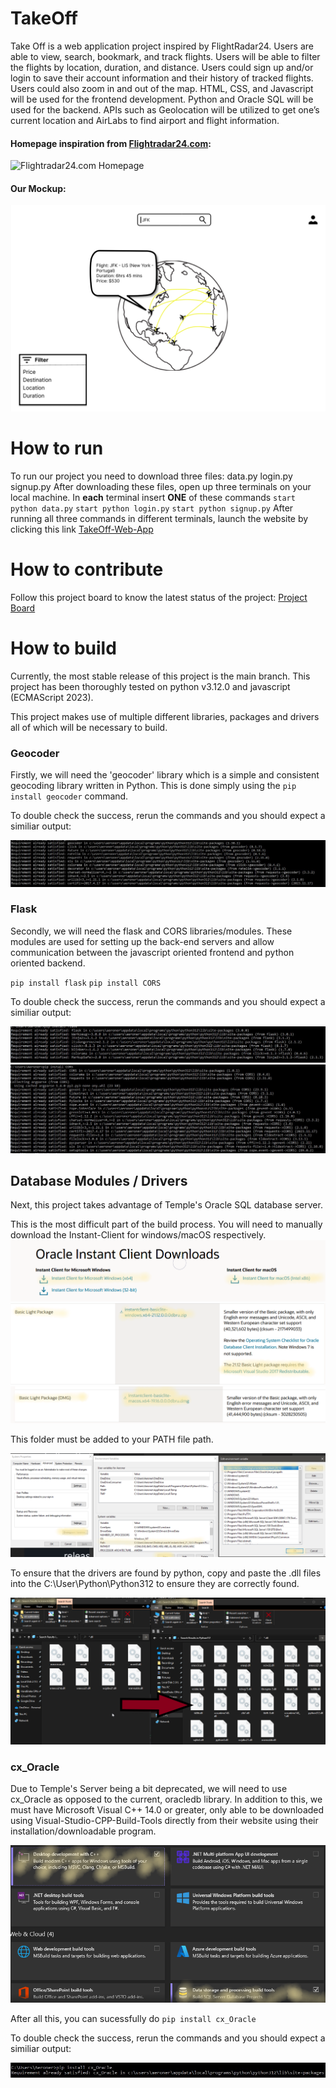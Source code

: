# TakeOff
Take Off is a web application project inspired by FlightRadar24. Users are able to view, search, bookmark, and track flights. Users will be able to filter the flights by location, duration, and distance. Users could sign up and/or login to save their account information and their history of tracked flights. Users could also zoom in and out of the map. HTML, CSS, and Javascript will be used for the frontend development. Python and Oracle SQL will be used for the backend. APIs such as Geolocation will be utilized to get one’s current location and AirLabs to find airport and flight information.

#### Homepage inspiration from [Flightradar24.com](https://flightradar24.com):
![Flightradar24.com Homepage](Flightradar24.png)

#### Our Mockup:
![Take-Off Mock up](Take-Off_Mock_Up.png)

# How to run
To run our project you need to download three files:
    data.py
    login.py
    signup.py
After downloading these files, open up three terminals on your local machine.
In **each** terminal insert **ONE** of these commands
`start python data.py`
`start python login.py`
`start python signup.py`
After running all three commands in different terminals, launch the website by clicking this link [TakeOff-Web-App](https://cis3296f23.github.io/TakeOff-Web-App/) 

# How to contribute
Follow this project board to know the latest status of the project: [Project Board](https://github.com/orgs/cis3296f23/projects/130/views/1)

# How to build 
Currently, the most stable release of this project is the main branch.
This project has been thoroughly tested on python v3.12.0 and javascript (ECMAScript 2023).

This project makes use of multiple different libraries, packages and drivers all of which will be necessary to build.

### Geocoder
Firstly, we will need the 'geocoder' library which is a simple and consistent geocoding library written in Python. This is done simply using the 
`pip install geocoder` command.

To double check the success, rerun the commands and you should expect a similiar output:

![Geocoder](ImagesForReadMe/geocoderpip.JPG)

### Flask

Secondly, we will need the flask and CORS libraries/modules. These modules are used for setting up the back-end servers and allow communication between the javascript oriented frontend and python oriented backend.

`pip install flask`
`pip install CORS`

To double check the success, rerun the commands and you should expect a similiar output:

![Flask](ImagesForReadMe/flask.JPG)
![CORS](ImagesForReadMe/CORS.JPG)

## Database Modules / Drivers

Next, this project takes advantage of Temple's Oracle SQL database server. 

This is the most difficult part of the build process. You will need to manually download the Instant-Client for windows/macOS respectively.
![Instant-CLient](ImagesForReadMe/Build1.png)
![Instant-CLient](ImagesForReadMe/Build2.png)
![Instant-CLient](ImagesForReadMe/build2MacOS.png)

This folder must be added to your PATH file path.


![Path](ImagesForReadMe/FilePathForInstantClient.png)
 
To ensure that the drivers are found by python, copy and paste the .dll files into the C:\User\Python\Python312 to ensure they are correctly found. 

![dll-Files](ImagesForReadMe/copyAndMoveDLLFiles.png)

### cx_Oracle

Due to Temple's Server being a bit deprecated, we will need to use cx_Oracle as opposed to the current, oracledb library. In addition to this, we must have Microsoft Visual C++ 14.0 or greater, only able to be downloaded using Visual-Studio-CPP-Build-Tools directly from their website using their installation/downloadable program.


![Instant-CLient](ImagesForReadMe/VisualStudio.png)

After all this, you can sucessfully do 
`pip install cx_Oracle`

To double check the success, rerun the commands and you should expect a similiar output:

![cx_Oracle](ImagesForReadMe/cx_Oracle.JPG)



